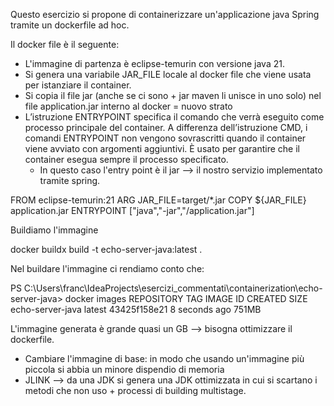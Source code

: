 Questo esercizio si propone di containerizzare un'applicazione java Spring tramite un dockerfile ad hoc. 

Il docker file è il seguente:

- L'immagine di partenza è eclipse-temurin con versione java 21.
- Si genera una variabile JAR_FILE locale al docker file che viene usata per istanziare il container. 
- Si copia il file jar (anche se ci sono + jar maven li unisce in uno solo) nel file application.jar interno al docker = nuovo strato
- L’istruzione ENTRYPOINT specifica il comando che verrà eseguito come processo principale del container. A differenza dell’istruzione CMD, i comandi ENTRYPOINT non vengono sovrascritti quando il container viene avviato con argomenti aggiuntivi. È usato per garantire che il container esegua sempre il processo specificato.
  - In questo caso l'entry point è il jar --> il nostro servizio implementato tramite spring. 

FROM eclipse-temurin:21
ARG JAR_FILE=target/*.jar
COPY ${JAR_FILE} application.jar
ENTRYPOINT ["java","-jar","/application.jar"] 

Buildiamo l'immagine

docker buildx build -t echo-server-java:latest .

Nel buildare l'immagine ci rendiamo conto che: 

PS C:\Users\franc\IdeaProjects\esercizi_commentati\containerization\echo-server-java> docker images
REPOSITORY                                TAG       IMAGE ID       CREATED          SIZE
echo-server-java                          latest    43425f158e21   8 seconds ago    751MB

L'immagine generata è grande quasi un GB --> bisogna ottimizzare il dockerfile.

- Cambiare l'immagine di base: in modo che usando un'immagine più piccola si abbia un minore dispendio di memoria
- JLINK --> da una JDK si genera una JDK ottimizzata in cui si scartano i metodi che non uso + processi di building multistage.
